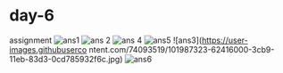 # day-6
assignment
![ans1](https://user-images.githubusercontent.com/74093519/101987215-a97b2100-3cb8-11eb-89dd-e76aff524b14.jpg)
![ans 2](https://user-images.githubusercontent.com/74093519/101987246-e34c2780-3cb8-11eb-8515-f90bb893c95c.jpg)
![ans 4](https://user-images.githubusercontent.com/74093519/101987258-fe1e9c00-3cb8-11eb-93f5-8d1983058868.jpg)
![ans5](https://user-images.githubusercontent.com/74093519/101987273-14c4f300-3cb9-11eb-8df7-b53ee5ccc64c.jpg)
![ans3](https://user-images.githubuserco
ntent.com/74093519/101987323-62416000-3cb9-11eb-83d3-0cd785932f6c.jpg)
![ans6](https://user-images.githubusercontent.com/74093519/101987329-6e2d2200-3cb9-11eb-9d8f-a76292f37cde.jpg)
